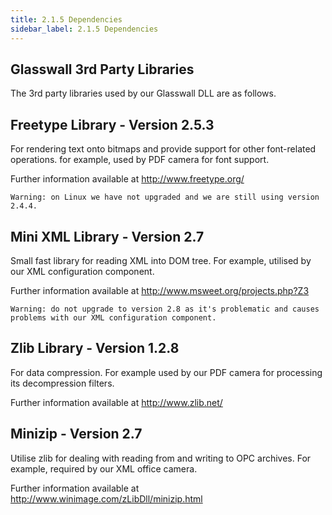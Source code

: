 ```yaml
---
title: 2.1.5 Dependencies
sidebar_label: 2.1.5 Dependencies
---
```

## Glasswall 3rd Party Libraries
The 3rd party libraries used by our Glasswall DLL are as follows.

## Freetype Library - Version 2.5.3 ##
For rendering text onto bitmaps and provide support for other font-related operations.  for example, used by PDF camera for font support.

Further information available at http://www.freetype.org/

    Warning: on Linux we have not upgraded and we are still using version 2.4.4.


## Mini XML Library - Version 2.7 ##
Small fast library for reading XML into DOM tree.  For example, utilised by our XML configuration component.

Further information available at http://www.msweet.org/projects.php?Z3

    Warning: do not upgrade to version 2.8 as it's problematic and causes problems with our XML configuration component.

## Zlib Library - Version 1.2.8 ##
For data compression.  For example used by our PDF camera for processing its decompression filters.

Further information available at http://www.zlib.net/

## Minizip - Version 2.7 ##
Utilise zlib for dealing with reading from and writing to OPC archives.  For example, required by our XML office camera.

Further information available at http://www.winimage.com/zLibDll/minizip.html

